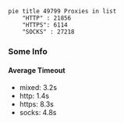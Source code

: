 
```mermaid
pie title 49799 Proxies in list
    "HTTP" : 21856
    "HTTPS": 6114
    "SOCKS" : 27218
```

### Some Info
#### Average Timeout

- mixed: 3.2s
- http: 1.4s
- https: 8.3s
- socks: 4.8s